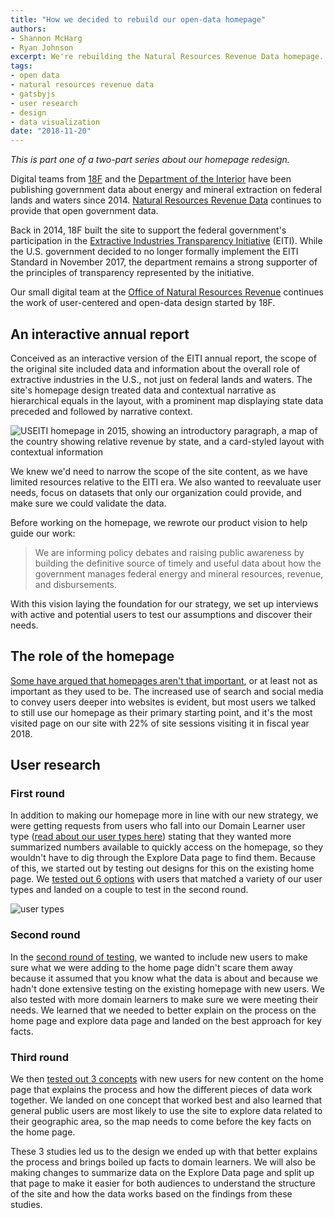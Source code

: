 ```yaml
---
title: "How we decided to rebuild our open-data homepage"
authors:
- Shannon McHarg
- Ryan Johnson
excerpt: We're rebuilding the Natural Resources Revenue Data homepage. In this first post about the rebuild, we'll share how a revised product vision and user research led us to the redesign, along with our design priorities and prototyping.
tags:
- open data
- natural resources revenue data
- gatsbyjs
- user research
- design
- data visualization
date: "2018-11-20"
---
```


_This is part one of a two-part series about our homepage redesign._

Digital teams from [18F](https://18f.gsa.gov/) and the [Department of the Interior](https://www.doi.gov/) have been publishing government data about energy and mineral extraction on federal lands and waters since 2014. [Natural Resources Revenue Data](https://revenuedata.doi.gov/) continues to provide that open government data.

Back in 2014, 18F built the site to support the federal government's participation in the [Extractive Industries Transparency Initiative](https://eiti.org/) (EITI). While the U.S. government decided to no longer formally implement the EITI Standard in November 2017, the department remains a strong supporter of the principles of transparency represented by the initiative.

Our small digital team at the [Office of Natural Resources Revenue](https://www.onrr.gov/) continues the work of user-centered and open-data design started by 18F.

## An interactive annual report

Conceived as an interactive version of the EITI annual report, the scope of the original site included data and information about the overall role of extractive industries in the U.S., not just on federal lands and waters. The site's homepage design treated data and contextual narrative as hierarchical equals in the layout, with a prominent map displaying state data preceded and followed by narrative context.

![USEITI homepage in 2015, showing an introductory paragraph, a map of the country showing relative revenue by state, and a card-styled layout with contextual information](/useiti-homepage-2015.jpg)

We knew we'd need to narrow the scope of the site content, as we have limited resources relative to the EITI era. We also wanted to reevaluate user needs, focus on datasets that only our organization could provide, and make sure we could validate the data.

Before working on the homepage, we rewrote our product vision to help guide our work:

> We are informing policy debates and raising public awareness by building the definitive source of timely and useful data about how the government manages federal energy and mineral resources, revenue, and disbursements.

With this vision laying the foundation for our strategy, we set up interviews with active and potential users to test our assumptions and discover their needs.

## The role of the homepage

[Some have argued that homepages aren't that important](https://theblog.adobe.com/ux-mythbusting-is-the-homepage-really-the-most-important-part-of-your-website/), or at least not as important as they used to be. The increased use of search and social media to convey users deeper into websites is evident, but most users we talked to still use our homepage as their primary starting point, and it's the most visited page on our site with 22% of site sessions visiting it in fiscal year 2018.

## User research

### First round

In addition to making our homepage more in line with our new strategy, we were getting requests from users who fall into our Domain Learner user type ([read about our user types here](https://github.com/ONRR/doi-extractives-data/blob/research/research/00_UserTypes/00_UserTypes.md)) stating that they wanted more summarized numbers available to quickly access on the homepage, so they wouldn't have to dig through the Explore Data page to find them. Because of this, we started out by testing out designs for this on the existing home page. We [tested out 6 options](https://github.com/ONRR/doi-extractives-data/blob/research/research/20_fledglingfox/Results.md) with users that matched a variety of our user types and landed on a couple to test in the second round.

![user types](https://github.com/ONRR/doi-extractives-data/raw/research/research/00_UserTypes/AllUsers.PNG)

### Second round

In the [second round of testing](https://github.com/ONRR/doi-extractives-data/blob/research/research/21_obliviousorangutan/Results.md), we wanted to include new users to make sure what we were adding to the home page didn't scare them away because it assumed that you know what the data is about and because we hadn't done extensive testing on the existing homepage with new users. We also tested with more domain learners to make sure we were meeting their needs. We learned that we needed to better explain on the process on the home page and explore data page and landed on the best approach for key facts.

### Third round

We then [tested out 3 concepts](https://github.com/ONRR/doi-extractives-data/blob/research/research/22_QuietQuail/Results.md) with new users for new content on the home page that explains the process and how the different pieces of data work together.  We landed on one concept that worked best and also learned that general public users are most likely to use the site to explore data related to their geographic area, so the map needs to come before the key facts on the home page.

These 3 studies led us to the design we ended up with that better explains the process and brings boiled up facts to domain learners.  We will also be making changes to summarize data on the Explore Data page and split up that page to make it easier for both audiences to understand the structure of the site and how the data works based on the findings from these studies.

<!-- Shannon, do you want to write our your process and outcomes here?-->

